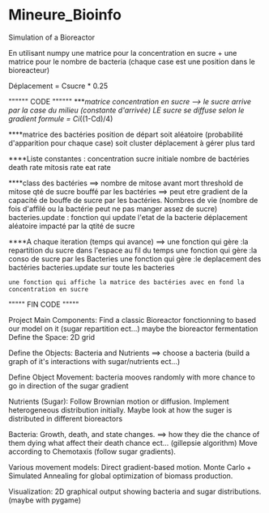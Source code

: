 # Mineure_Bioinfo
Simulation of a Bioreactor

En utilisant numpy
une matrice pour la concentration en sucre + une matrice pour le nombre de bacteria (chaque case est une position dans le bioreacteur)

Déplacement = Csucre * 0.25

"""""" CODE """"""
****matrice concentration en sucre --> le sucre arrive par la case du milieu (constante d'arrivée)
	LE sucre se diffuse selon le gradient
	formule = Ci*((1-Cd)/4)
	
****matrice des bactéries
	position de départ soit aléatoire (probabilité d'apparition pour chaque case) soit cluster
	déplacement à gérer plus tard


****Liste constantes : 
concentration sucre initiale
nombre de bactéries
death rate
mitosis rate
eat rate


****class des bactéries ==>
	nombre de mitose avant mort
	threshold de mitose
	qté de sucre bouffé par les bactéries ==> peut etre gradient de la capacité de bouffe de sucre par les bactéries.
	Nombres de vie (nombre de fois d'affilé ou la bactérie peut ne pas manger assez de sucre)
	bacteries.update : fonction qui update l'etat de la bacterie
	déplacement aléatoire impacté par la qtité de sucre
	
****A chaque iteration (temps qui avance) ==>
	une fonction qui gère :la repartition du sucre dans l'espace au fil du temps
	une fonction qui gère :la conso de sucre par les Bacteries
	une fonction qui gère :le deplacement des bactéries
	bacteries.update sur toute les bacteries
	
	une fonction qui affiche la matrice des bactéries avec en fond la concentration en sucre
""""" FIN CODE """""




Project Main Components:
	Find a classic Bioreactor fonctionning to based our model on it (sugar repartition ect…) maybe the bioreactor fermentation
	Define the Space:
	2D grid

Define the Objects:
	Bacteria and Nutrients ==> choose a bacteria (build a graph of it's interactions with sugar/nutrients ect…)

Define Object Movement:
	bacteria mooves randomly with more chance to go in direction of the sugar gradient

Nutrients (Sugar):
	Follow Brownian motion or diffusion.
	Implement heterogeneous distribution initially.
	Maybe look at how the suger is distributed in different bioreactors

Bacteria:
	Growth, death, and state changes. ==> how they die the chance of them dying what affect their death chance ect… (gillepsie algorithm)
	Move according to Chemotaxis (follow sugar gradients).

Various movement models:
	Direct gradient-based motion.
	Monte Carlo + Simulated Annealing for global optimization of biomass production.

Visualization:
	2D graphical output showing bacteria and sugar distributions. (maybe with pygame)

